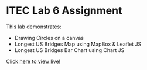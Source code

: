 # ITEC Lab 6 Assignment
This lab demonstrates:
<ul>
    <li>Drawing Circles on a canvas</li>
    <li>Longest US Bridges Map using MapBox & Leaflet JS</li>
    <li>Longest US Bridges Bar Chart using Chart JS</li>
</ul>

<a href="https://myverdict.github.io/ITEC-lab6-assignment/" target="_blank">
    Click here to view live!</a>